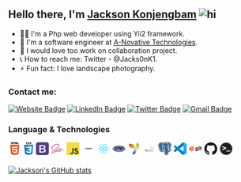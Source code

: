 ## Hello there, I'm [Jackson Konjengbam](https://jackportfolio.ga) <img src="https://user-images.githubusercontent.com/1303154/88677602-1635ba80-d120-11ea-84d8-d263ba5fc3c0.gif" width="28px" alt="hi">

- 👨‍💻 I'm a Php web developer using Yii2 framework.
- 🏢 I'm a software engineer at [A-Novative Technologies](https://www.anovativetech.com/?fbclid=IwAR31sQ0n91OIXf6uCmIJKKfMaotNg30jv9N_W07I1LNSjhJiOG5GuWahtO4).
- 🔧 I would love too work on collaboration project.
- 📞 How to reach me: Twitter - @Jacks0nK1.
- ⚡ Fun fact: I love  landscape photography.

### Contact me:

[![Website Badge](https://img.shields.io/badge/-Portfolio-8E44AD?style=flat)](https://jackportfolio.ga) 
[![LinkedIn Badge](https://img.shields.io/badge/-Jackson%20Konjengbam-1ca0f1?style=flat&labelColor=1ca0f1&logo=linkedin&logoColor=white&link=https://twitter.com/Jacks0nK1)](https://linkedin.com/in/jackson-konjengbam/)
[![Twitter Badge](https://img.shields.io/badge/-@Jacks0nK1-1ca0f1?style=flat&labelColor=1ca0f1&logo=twitter&logoColor=white&link=https://twitter.com/Jacks0nK1)](https://twitter.com/intent/follow?original_referer=https://github.com/JacksonK52&screen_name=Jacks0nK1) 
[![Gmail Badge](https://img.shields.io/badge/-jacksonkonjengbam-c0392b?style=flat&labelColor=c0392b&logo=gmail&logoColor=white)](mailto:islempenywis@gmail.com)

### Language & Technologies

<img align="left" alt="HTML5" width="26px" style="margin-right: 2px" src="https://raw.githubusercontent.com/github/explore/80688e429a7d4ef2fca1e82350fe8e3517d3494d/topics/html/html.png" />
<img align="left" alt="CSS3" width="26px" style="margin-right: 2px" src="https://raw.githubusercontent.com/github/explore/80688e429a7d4ef2fca1e82350fe8e3517d3494d/topics/css/css.png" /> 
<img align="left" alt="Bootstrap" width="26px" style="margin-right: 5px" src="https://raw.githubusercontent.com/github/explore/80688e429a7d4ef2fca1e82350fe8e3517d3494d/topics/bootstrap/bootstrap.png" />
<img align="left" alt="Sass" width="26px" style="margin-right: 5px" src="https://raw.githubusercontent.com/github/explore/80688e429a7d4ef2fca1e82350fe8e3517d3494d/topics/sass/sass.png" />
<img align="left" alt="JavaScript" width="26px" style="margin-right: 5px" src="https://raw.githubusercontent.com/github/explore/80688e429a7d4ef2fca1e82350fe8e3517d3494d/topics/javascript/javascript.png" />
<img align="left" alt="JQuery" width="26px" style="margin-right: 5px" src="https://raw.githubusercontent.com/github/explore/80688e429a7d4ef2fca1e82350fe8e3517d3494d/topics/jquery/jquery.png" />
<img align="left" alt="React" width="26px" style="margin-right: 5px" src="https://raw.githubusercontent.com/github/explore/80688e429a7d4ef2fca1e82350fe8e3517d3494d/topics/react/react.png" />
<img align="left" alt="Php" width="26px" style="margin-right: 5px" src="https://raw.githubusercontent.com/github/explore/80688e429a7d4ef2fca1e82350fe8e3517d3494d/topics/php/php.png" />
<img align="left" alt="Yii2" width="26px" style="margin-right: 5px" src="https://raw.githubusercontent.com/github/explore/80688e429a7d4ef2fca1e82350fe8e3517d3494d/topics/yii/yii.png" />
<img align="left" alt="MySql" width="26px" style="margin-right: 5px" src="https://raw.githubusercontent.com/github/explore/80688e429a7d4ef2fca1e82350fe8e3517d3494d/topics/mysql/mysql.png" />
<img align="left" alt="Postgresql" width="26px" style="margin-right: 5px" src="https://raw.githubusercontent.com/github/explore/80688e429a7d4ef2fca1e82350fe8e3517d3494d/topics/postgresql/postgresql.png" />
<img align="left" alt="vscode" width="26px" style="margin-right: 5px" src="https://raw.githubusercontent.com/github/explore/80688e429a7d4ef2fca1e82350fe8e3517d3494d/topics/visual-studio-code/visual-studio-code.png" />
<img align="left" alt="Git" width="26px" style="margin-right: 5px" src="https://raw.githubusercontent.com/github/explore/80688e429a7d4ef2fca1e82350fe8e3517d3494d/topics/git/git.png" />
<img align="left" alt="GitHub" width="26px" style="margin-right: 5px" src="https://raw.githubusercontent.com/github/explore/78df643247d429f6cc873026c0622819ad797942/topics/github/github.png" />
<img align="left" alt="Terminal" width="26px" style="margin-right: 5px" src="https://raw.githubusercontent.com/github/explore/80688e429a7d4ef2fca1e82350fe8e3517d3494d/topics/terminal/terminal.png" />

<br><br>

[![Jackson's GitHub stats](https://github-readme-stats.vercel.app/api?username=JacksonK52&show_icons=true&theme=merko)](https://github.com/JacksonK52/github-readme-stats)
